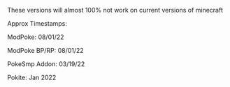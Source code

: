 These versions will almost 100% not work on current versions of minecraft


Approx Timestamps:

ModPoke: 08/01/22

ModPoke BP/RP: 08/01/22

PokeSmp Addon: 03/19/22

Pokite: Jan 2022